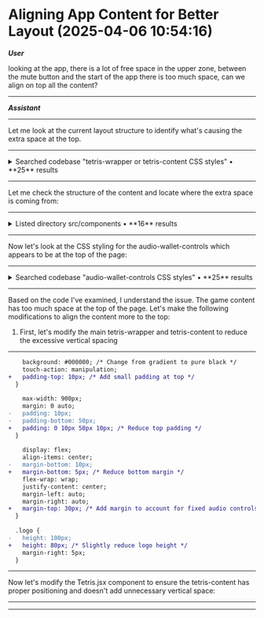 <!-- Generated by SpecStory -->

# Aligning App Content for Better Layout (2025-04-06 10:54:16)

_**User**_

looking at the app, there is a lot of free space in the upper zone, between the mute button and the start of the app there is too much space, can we align on top all the content?

---

_**Assistant**_



---

Let me look at the current layout structure to identify what's causing the extra space at the top.

---

<details>
            <summary>Searched codebase "tetris-wrapper or tetris-content CSS styles" • **25** results</summary>
        
| File | Lines |
|------|-------|
| `src/App.css` | L1-97 |
| `src/index.css` | L1-97 |
| `.specstory/history/2025-03-27_17-37-creating-tetriseed-clear-your-debt-game.md` | L1188-1299 |
| `src/index.css` | L175-273 |
| `src/components/Tetris.jsx` | L749-781 |
| `src/index.css` | L2414-2512 |
| `src/App.jsx` | L1-13 |
| `.specstory/history/2025-04-03_11-39-background-image-setup-for-superseedfacts.md` | L1833-1942 |
| `src/components/Cell.jsx` | L1-31 |
| `src/components/NextPiece.jsx` | L1-48 |
| `.specstory/history/2025-03-27_17-37-creating-tetriseed-clear-your-debt-game.md` | L1299-1497 |
| `.specstory/history/2025-04-03_11-39-background-image-setup-for-superseedfacts.md` | L1100-1149 |
| `src/utils/tetrisUtils.js` | L1-61 |
| `src/components/Tetris.jsx` | L885-925 |
| `src/components/Tetris.jsx` | L961-1005 |
| `.specstory/history/2025-04-03_11-39-background-image-setup-for-superseedfacts.md` | L1445-1538 |
| `public/index.html` | L1-62 |
| `.specstory/history/2025-04-02_13-37-implementing-next-piece-display-in-tetris.md` | L1550-1669 |
| `.specstory/history/2025-04-02_13-37-implementing-next-piece-display-in-tetris.md` | L277-371 |
| `.specstory/history/2025-03-27_17-37-creating-tetriseed-clear-your-debt-game.md` | L8070-8174 |
| `.specstory/history/2025-04-02_13-37-implementing-next-piece-display-in-tetris.md` | L591-659 |
| `.specstory/history/2025-04-03_09-18-mobile-screen-visibility-issue.md` | L1148-1212 |
| `.specstory/history/2025-04-03_11-39-background-image-setup-for-superseedfacts.md` | L1942-1996 |
| `.specstory/history/2025-03-27_17-37-creating-tetriseed-clear-your-debt-game.md` | L11200-11284 |
| `.specstory/history/2025-03-27_17-37-creating-tetriseed-clear-your-debt-game.md` | L2992-3087 |

</details>

---

Let me check the structure of the content and locate where the extra space is coming from:

---

<details>
            <summary>Listed directory src/components • **16** results</summary>
        
| Name |
|-------|
| 📄 `Tetris.jsx` |
| 📄 `WalletInfo.jsx` |
| 📄 `CompetitiveMode.jsx` |
| 📄 `Cell.jsx` |
| 📄 `Modal.jsx` |
| 📄 `SuperSeedFacts.jsx` |
| 📄 `MobileControls.jsx` |
| 📄 `Stage.jsx` |
| 📄 `SeasonHistory.jsx` |
| 📄 `NextPiece.jsx` |
| 📄 `SeasonInfo.jsx` |
| 📄 `StartButton.jsx` |
| 📄 `Leaderboard.jsx` |
| 📄 `CompetitiveLeaderboard.jsx` |
| 📄 `MusicToggle.jsx` |
| 📄 `Display.jsx` |

</details>

---

Now let's look at the CSS styling for the audio-wallet-controls which appears to be at the top of the page:

---

<details>
            <summary>Searched codebase "audio-wallet-controls CSS styles" • **25** results</summary>
        
| File | Lines |
|------|-------|
| `src/App.css` | L284-326 |
| `.specstory/history/2025-04-04_17-27-app-configuration-for-mainnet-and-testnet.md` | L871-960 |
| `src/App.css` | L97-190 |
| `.specstory/history/2025-04-04_17-27-app-configuration-for-mainnet-and-testnet.md` | L960-1059 |
| `src/index.css` | L2309-2414 |
| `src/App.css` | L190-284 |
| `src/index.css` | L1084-1204 |
| `src/index.css` | L1204-1295 |
| `src/index.css` | L273-365 |
| `src/components/Tetris.jsx` | L835-860 |
| `src/index.css` | L569-656 |
| `src/index.css` | L1950-2041 |
| `src/index.css` | L97-175 |
| `src/index.css` | L2595-2666 |
| `.specstory/history/2025-04-04_17-27-app-configuration-for-mainnet-and-testnet.md` | L576-680 |
| `src/index.css` | L2041-2135 |
| `src/index.css` | L656-726 |
| `.specstory/history/2025-04-03_06-55-android-device-movement-issues-investigation.md` | L576-678 |
| `src/components/WalletInfo.jsx` | L116-163 |
| `src/App.css` | L1-97 |
| `src/index.css` | L2512-2595 |
| `.specstory/history/2025-04-04_17-27-app-configuration-for-mainnet-and-testnet.md` | L680-734 |
| `src/index.css` | L907-985 |
| `.specstory/history/2025-04-04_17-27-app-configuration-for-mainnet-and-testnet.md` | L1059-1132 |
| `.specstory/history/2025-04-04_17-27-app-configuration-for-mainnet-and-testnet.md` | L1132-1202 |

</details>

---

Based on the code I've examined, I understand the issue. The game content has too much space at the top of the page. Let's make the following modifications to align the content more to the top:

1. First, let's modify the main tetris-wrapper and tetris-content to reduce the excessive vertical spacing

---

```diff
    background: #000000; /* Change from gradient to pure black */
    touch-action: manipulation;
+   padding-top: 10px; /* Add small padding at top */
  }
  
    max-width: 900px;
    margin: 0 auto;
-   padding: 10px;
-   padding-bottom: 50px;
+   padding: 0 10px 50px 10px; /* Reduce top padding */
  }
  
    display: flex;
    align-items: center;
-   margin-bottom: 10px;
+   margin-bottom: 5px; /* Reduce bottom margin */
    flex-wrap: wrap;
    justify-content: center;
    margin-left: auto;
    margin-right: auto;
+   margin-top: 30px; /* Add margin to account for fixed audio controls */
  }
  
  .logo {
-   height: 100px;
+   height: 80px; /* Slightly reduce logo height */
    margin-right: 5px;
  }
```

---

Now let's modify the Tetris.jsx component to ensure the tetris-content has proper positioning and doesn't add unnecessary vertical space:

---



---

